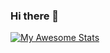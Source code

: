### Hi there 👋
[![My Awesome Stats](https://awesome-github-stats.azurewebsites.net/user-stats/jaysoncynthia?cardType=github&theme=dark)](https://git.io/awesome-stats-card)
<!--
**jaysoncynthia/jaysoncynthia** is a ✨ _special_ ✨ repository because its `README.md` (this file) appears on your GitHub profile.

[![My Awesome Stats](https://awesome-github-stats.azurewebsites.net/user-stats/jaysoncynthia?cardType=github&theme=dark)](https://git.io/awesome-stats-card)

- 🔭 I’m currently working on ...
- 🌱 I’m currently learning ...
- 👯 I’m looking to collaborate on ...
- 🤔 I’m looking for help with ...
- 💬 Ask me about ...
- 📫 How to reach me: ...
- 😄 Pronouns: ...
- ⚡ Fun fact: ...
-->
